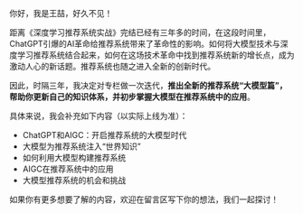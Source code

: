 你好，我是王喆，好久不见！

距离《深度学习推荐系统实战》完结已经有三年多的时间，在这段时间里，ChatGPT引爆的AI革命给推荐系统带来了革命性的影响。如何将大模型技术与深度学习推荐系统结合起来，如何在这场技术革命中找到推荐系统新的增长点，成为激动人心的新话题。推荐系统也随之进入全新的创新时代。

因此，时隔三年，我决定对专栏做一次迭代，**推出全新的推荐系统“大模型篇”，帮助你更新自己的知识体系，并初步掌握大模型在推荐系统中的应用**。

具体来说，我会补充如下内容（以实际上线为准）：

- ChatGPT和AIGC：开启推荐系统的大模型时代
- 大模型为推荐系统注入“世界知识”
- 如何利用大模型构建推荐系统
- AIGC在推荐系统中的应用
- 大模型推荐系统的机会和挑战

如果你有更多想要了解的内容，欢迎在留言区写下你的想法，我们一起探讨！